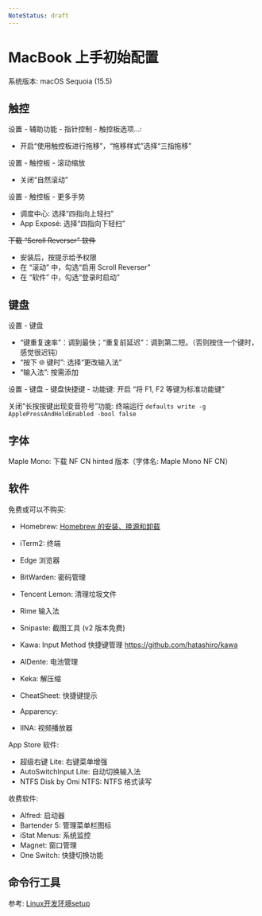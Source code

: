 ```yaml
---
NoteStatus: draft
---
```


# MacBook 上手初始配置

系统版本: macOS Sequoia (15.5)

## 触控

设置 - 辅助功能 - 指针控制 - 触控板选项...:

* 开启“使用触控板进行拖移”，“拖移样式”选择“三指拖移”

设置 - 触控板 - 滚动缩放

* 关闭“自然滚动”

设置 - 触控板 - 更多手势

* 调度中心: 选择“四指向上轻扫”
* App Exposé: 选择“四指向下轻扫”

~~下载 “Scroll Reverser” 软件~~

* 安装后，按提示给予权限
* 在 “滚动” 中，勾选“启用 Scroll Reverser”
* 在 “软件” 中，勾选“登录时启动”

## 键盘

设置 - 键盘

* “键重复速率”：调到最快；“重复前延迟”：调到第二短。（否则按住一个键时，感觉很迟钝）
* “按下 🌐 键时”: 选择“更改输入法”
* “输入法”: 按需添加

设置 - 键盘 - 键盘快捷键 - 功能键: 开启 “将 F1, F2 等键为标准功能键”

关闭“长按按键出现变音符号”功能: 终端运行 `defaults write -g ApplePressAndHoldEnabled -bool false`

## 字体

Maple Mono: 下载 NF CN hinted 版本（字体名: Maple Mono NF CN）

## 软件

免费或可以不购买:

* Homebrew: [Homebrew 的安装、换源和卸载](./Homebrew的安装、换源和卸载.md)
* iTerm2: 终端
* Edge 浏览器

* BitWarden: 密码管理
* Tencent Lemon: 清理垃圾文件
* Rime 输入法

* Snipaste: 截图工具 (v2 版本免费)

* Kawa: Input Method 快捷键管理 <https://github.com/hatashiro/kawa>

* AlDente: 电池管理
* Keka: 解压缩

* CheatSheet: 快捷键提示
* Apparency:

* IINA: 视频播放器

App Store 软件:

* 超级右键 Lite: 右键菜单增强
* AutoSwitchInput Lite: 自动切换输入法
* NTFS Disk by Omi NTFS: NTFS 格式读写

收费软件:

* Alfred: 启动器
* Bartender 5: 管理菜单栏图标
* iStat Menus: 系统监控
* Magnet: 窗口管理
* One Switch: 快捷切换功能

## 命令行工具

参考: [Linux开发环境setup](../Linux/Linux开发环境setup.md)
